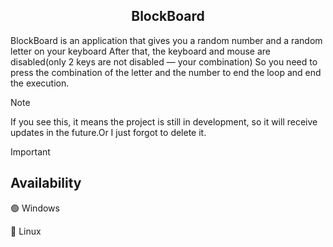 <h2 align="center">BlockBoard</h2>

<p>BlockBoard is an application that gives you a random number and a random letter on your keyboard
After that, the keyboard and mouse are disabled(only 2 keys are not disabled — your combination)
So you need to press the combination of the letter and the number to end the loop and end the execution. 
</p>


> [!NOTE]
> If you see this, it means the project is still in development, so it will receive updates in the future.Or I just forgot to delete it.

> [!IMPORTANT]
> <h2>Availability</h2>
> 🟢 Windows
>
> 
> 🔴 Linux

